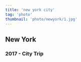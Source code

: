 ```yaml
---
title: 'new york city'
tag: 'photo'
thumbnail: 'photo/newyork/1.jpg'
---
```

## New York
### 2017 - City Trip

<image-loader image="photo/newyork"></image-loader>
